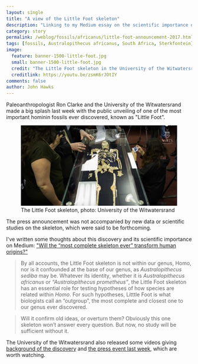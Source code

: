 ```yaml
---
layout: single
title: "A view of the Little Foot skeleton"
description: "Linking to my Medium essay on the scientific importance of this exceptional discovery."
category: story
permalink: /weblog/fossils/africanus/little-foot-announcement-2017.html
tags: [fossils, Australopithecus africanus, South Africa, Sterkfontein]
image:
  feature: banner-1500-little-foot.jpg
  small: banner-1500-little-foot.jpg
  credit: "The Little Foot skeleton in the University of the Witwatersrand fossil vault. Photo: University of the Witwatersrand"
  creditlink: https://youtu.be/zsmK6rJOtIY
comments: false
author: John Hawks
---
```



Paleoanthropologist Ron Clarke and the University of the Witwatersrand made a big splash last week with the public unveiling of one of the most important hominin fossils ever discovered, known as "Little Foot".

<figure>
<img src="/images/little-foot-skeleton-layout.jpg" alt="Little Foot skeleton" />
<figcaption>The Little Foot skeleton, photo: University of the Witwatersrand</figcaption>
</figure>

The press announcement was not accompanied by new data or scientific studies on the skeleton, which were said to be forthcoming.

I've written some thoughts about this discovery and its scientific importance on Medium: <a href="https://medium.com/@johnhawks/will-the-most-complete-skeleton-ever-transform-human-origins-630c66ed90c4">"Will the “most complete skeleton ever” transform human origins?"</a>

<blockquote>By all accounts, the Little Foot skeleton is not within our genus, Homo, nor is it confounded at the base of our genus, as <em>Australopithecus sediba</em> may be. Whatever its identity, whether it is <em>Australopithecus africanus</em> or <em>“Australopithecus prometheus”</em>, the Little Foot skeleton has an essential role for testing hypotheses of how species are related within <em>Homo</em>. For such hypotheses, Litttle Foot is what biologists call an “outgroup”, the most complete and closest one to our genus ever discovered.</blockquote>

<blockquote>Will it confirm old ideas, or overturn them? Obviously this one skeleton won’t answer every question. But now, no study will be sufficient without it.</blockquote>

The University of the Witwatersrand also released some videos giving <a href="https://youtu.be/t1RHCzA7SnA">background of the discovery</a> and <a href="https://youtu.be/zsmK6rJOtIY">the press event last week</a>, which are worth watching.


